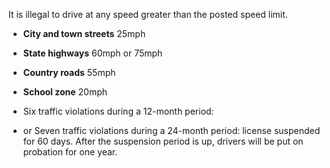 It is illegal to drive at any speed greater than the posted speed limit.

- **City and town streets** 25mph
- **State highways** 60mph or 75mph
- **Country roads** 55mph
- **School zone** 20mph

- Six traffic violations during a 12-month period:
- or Seven traffic violations during a 24-month period:
license suspended for 60 days. After the suspension period is up, drivers will be put on probation for one year.